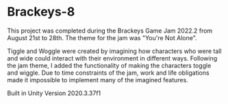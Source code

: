 # Brackeys-8

This project was completed during the Brackeys Game Jam 2022.2 from August 21st to 28th.
The theme for the jam was "You're Not Alone".

Tiggle and Woggle were created by imagining how characters who were tall and wide could interact with their environment in different ways.
Following the jam theme, I added the functionality of making the characters toggle and wiggle.
Due to time constraints of the jam, work and life obligations made it impossible to implement many of the imagined features.

Built in Unity Version 2020.3.37f1
